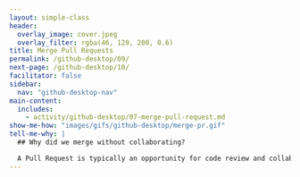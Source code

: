 ```yaml
---
layout: simple-class
header:
  overlay_image: cover.jpeg
  overlay_filter: rgba(46, 129, 200, 0.6)
title: Merge Pull Requests
permalink: /github-desktop/09/
next-page: /github-desktop/10/
facilitator: false
sidebar:
  nav: "github-desktop-nav"
main-content:
  includes:
    - activity/github-desktop/07-merge-pull-request.md
show-me-how: "images/gifs/github-desktop/merge-pr.gif"
tell-me-why: |
  ## Why did we merge without collaborating?

  A Pull Request is typically an opportunity for code review and collaboration. In this class, you are creating a personal web site, so you can bypass that step. However, if you'd like anyone to collaborate on your open Pull Request, it's as simple as at-mentioning them.
---
```

